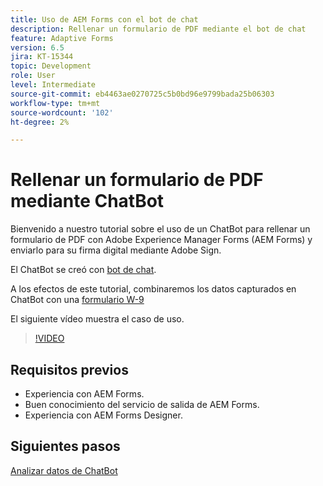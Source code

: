 ```yaml
---
title: Uso de AEM Forms con el bot de chat
description: Rellenar un formulario de PDF mediante el bot de chat
feature: Adaptive Forms
version: 6.5
jira: KT-15344
topic: Development
role: User
level: Intermediate
source-git-commit: eb4463ae0270725c5b0bd96e9799bada25b06303
workflow-type: tm+mt
source-wordcount: '102'
ht-degree: 2%

---
```


# Rellenar un formulario de PDF mediante ChatBot

Bienvenido a nuestro tutorial sobre el uso de un ChatBot para rellenar un formulario de PDF con Adobe Experience Manager Forms (AEM Forms) y enviarlo para su firma digital mediante Adobe Sign.

El ChatBot se creó con [bot de chat](https://www.chatbot.com/).

A los efectos de este tutorial, combinaremos los datos capturados en ChatBot con una [formulario W-9](assets/fw9.xdp)

El siguiente vídeo muestra el caso de uso.

>[!VIDEO](https://video.tv.adobe.com/v/3428432?learn=on)

## Requisitos previos

* Experiencia con AEM Forms.
* Buen conocimiento del servicio de salida de AEM Forms.
* Experiencia con AEM Forms Designer.

## Siguientes pasos

[Analizar datos de ChatBot](parse-chat-bot-data.md)

